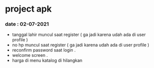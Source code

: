 # project apk

### date : 02-07-2021 

- tanggal lahir muncul saat register ( ga jadi karena udah ada di user profile )
- no hp muncul saat register  ( ga jadi karena udah ada di user profile )
- reconfirm password saat login .
- welcome screen .
- harga di menu katalog di hilangkan 




